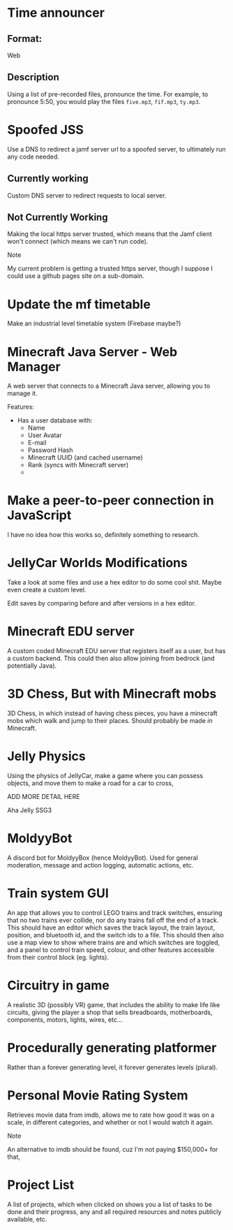 # Time announcer
## Format:
Web
## Description
Using a list of pre-recorded files, pronounce the time. For example, to pronounce 5:50, you would play the files ``five.mp3``, ``fif.mp3``, ``ty.mp3``.

# Spoofed JSS
Use a DNS to redirect a jamf server url to a spoofed server, to ultimately run any code needed.

## Currently working
Custom DNS server to redirect requests to local server.

## Not Currently Working
Making the local https server trusted, which means that the Jamf client won't connect (which means we can't run code).

> [!NOTE]
> My current problem is getting a trusted https server, though I suppose I could use a github pages site on a sub-domain.

# Update the mf timetable
Make an industrial level timetable system (Firebase maybe?)

# Minecraft Java Server - Web Manager
A web server that connects to a Minecraft Java server, allowing you to manage it.

Features:
- Has a user database with:
  - Name
  - User Avatar
  - E-mail
  - Password Hash
  - Minecraft UUID (and cached username)
  - Rank (syncs with Minecraft server)
  - 


# Make a peer-to-peer connection in JavaScript
I have no idea how this works so, definitely something to research.

# JellyCar Worlds Modifications
Take a look at some files and use a hex editor to do some cool shit. Maybe even create a custom level.

Edit saves by comparing before and after versions in a hex editor.

# Minecraft EDU server
A custom coded Minecraft EDU server that registers itself as a user, but has a custom backend. This could then also allow joining from bedrock (and potentially Java).

# 3D Chess, But with Minecraft mobs
3D Chess, in which instead of having chess pieces, you have a minecraft mobs which walk and jump to their places. Should probably be made *in* Minecraft.

# Jelly Physics
Using the physics of JellyCar, make a game where you can possess objects, and move them to make a road for a car to cross, 

ADD MORE DETAIL HERE

Aha Jelly SSG3

# MoldyyBot
A discord bot for MoldyyBox (hence MoldyyBot). Used for general moderation, message and action logging, automatic actions, etc.

# Train system GUI
An app that allows you to control LEGO trains and track switches, ensuring that no two trains ever collide, nor do any trains fall off the end of a track. This should have an editor which saves the track layout, the train layout, position, and bluetooth id, and the switch ids to a file. This should then also use a map view to show where trains are and which switches are toggled, and a panel to control train speed, colour, and other features accessible from their control block (eg. lights).

# Circuitry in game
A realistic 3D (possibly VR) game, that includes the ability to make life like circuits, giving the player a shop that sells breadboards, motherboards, components, motors, lights, wires, etc...

# Procedurally generating platformer
Rather than a forever generating level, it forever generates levels (plural).

# Personal Movie Rating System
Retrieves movie data from imdb, allows me to rate how good it was on a scale, in different categories, and whether or not I would watch it again.

> [!NOTE]
> An alternative to imdb should be found, cuz I'm not paying $150,000+ for that,

# Project List
A list of projects, which when clicked on shows you a list of tasks to be done and their progress, any and all required resources and notes publicly available, etc.
